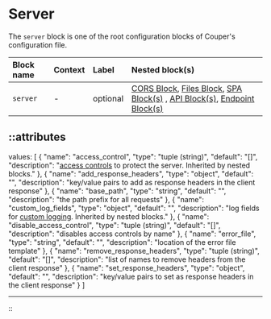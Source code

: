# Server

The `server` block is one of the root configuration blocks of Couper's configuration file.

| Block name | Context | Label    | Nested block(s)                                                                                                                                       |
|:-----------|:--------|:---------|:------------------------------------------------------------------------------------------------------------------------------------------------------|
| `server`   | -       | optional | [CORS Block](cors), [Files Block](files), [SPA Block(s)](spa) , [API Block(s)](api), [Endpoint Block(s)](endpoint) |

::attributes
---
values: [
  {
    "name": "access_control",
    "type": "tuple (string)",
    "default": "[]",
    "description": "[access controls](../access-control) to protect the server. Inherited by nested blocks."
  },
  {
    "name": "add_response_headers",
    "type": "object",
    "default": "",
    "description": "key/value pairs to add as response headers in the client response"
  },
  {
    "name": "base_path",
    "type": "string",
    "default": "",
    "description": "the path prefix for all requests"
  },
  {
    "name": "custom_log_fields",
    "type": "object",
    "default": "",
    "description": "log fields for [custom logging](/observation/logging#custom-logging). Inherited by nested blocks."
  },
  {
    "name": "disable_access_control",
    "type": "tuple (string)",
    "default": "[]",
    "description": "disables access controls by name"
  },
  {
    "name": "error_file",
    "type": "string",
    "default": "",
    "description": "location of the error file template"
  },
  {
    "name": "remove_response_headers",
    "type": "tuple (string)",
    "default": "[]",
    "description": "list of names to remove headers from the client response"
  },
  {
    "name": "set_response_headers",
    "type": "object",
    "default": "",
    "description": "key/value pairs to set as response headers in the client response"
  }
]

---
::
